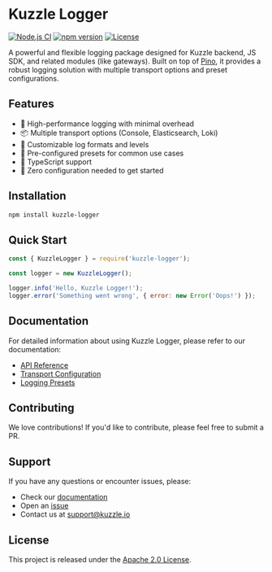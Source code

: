 # Kuzzle Logger

[![Node.js CI](https://github.com/kuzzleio/kuzzle-logger/actions/workflows/push-and-pr.workflow.yaml/badge.svg)](https://github.com/kuzzleio/kuzzle-logger/actions/workflows/push-and-pr.workflow.yaml)
[![npm version](https://badge.fury.io/js/kuzzle-logger.svg)](https://badge.fury.io/js/kuzzle-logger)
[![License](https://img.shields.io/github/license/kuzzleio/kuzzle-logger)](LICENSE)

A powerful and flexible logging package designed for Kuzzle backend, JS SDK, and related modules (like gateways). Built on top of [Pino](https://github.com/pinojs/pino), it provides a robust logging solution with multiple transport options and preset configurations.

## Features

- 🚀 High-performance logging with minimal overhead
- 📦 Multiple transport options (Console, Elasticsearch, Loki)
- 🎨 Customizable log formats and levels
- 🔧 Pre-configured presets for common use cases
- 🔄 TypeScript support
- 🎯 Zero configuration needed to get started

## Installation

```bash
npm install kuzzle-logger
```

## Quick Start

```javascript
const { KuzzleLogger } = require('kuzzle-logger');

const logger = new KuzzleLogger();

logger.info('Hello, Kuzzle Logger!');
logger.error('Something went wrong', { error: new Error('Oops!') });
```

## Documentation

For detailed information about using Kuzzle Logger, please refer to our documentation:

- [API Reference](docs/api-reference.md)
- [Transport Configuration](docs/transport-configuration.md)
- [Logging Presets](docs/presets.md)

## Contributing

We love contributions! If you'd like to contribute, please feel free to submit a PR.

## Support

If you have any questions or encounter issues, please:

- Check our [documentation](docs/README.md)
- Open an [issue](https://github.com/kuzzleio/kuzzle-logger/issues)
- Contact us at support@kuzzle.io

## License

This project is released under the [Apache 2.0 License](LICENSE).
